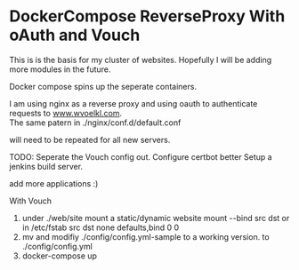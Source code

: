 # DockerCompose ReverseProxy With oAuth and Vouch

This is is the basis for my cluster of websites.  Hopefully I will be adding more modules in the future.

Docker compose spins up the seperate containers.

I am using nginx as a reverse proxy and using oauth to authenticate requests to www.wvoelkl.com.  
The same patern in ./nginx/conf.d/default.conf

will need to be repeated for all new servers.

TODO:
Seperate the Vouch config out.
Configure certbot better
Setup a jenkins build server.

add more applications :)

With Vouch

1. under ./web/site mount a static/dynamic website
  mount --bind src dst or in /etc/fstab src dst none defaults,bind 0 0 
2. mv and modifiy ./config/config.yml-sample to a working version. to ./config/config.yml
3. docker-compose up
